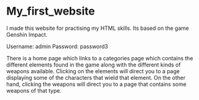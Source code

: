 # My_first_website
I made this website for practising my HTML skills. Its based on the game Genshin Impact.

Username: admin
Password: password3

There is a home page which links to a categories page which contains the different elements found in the game along with the different kinds of weapons available. Clicking on the elements will direct you to a page displaying some of the characters that wield that element. On the other hand, clicking the weapons will direct you to a page that contains some weapons of that type.
